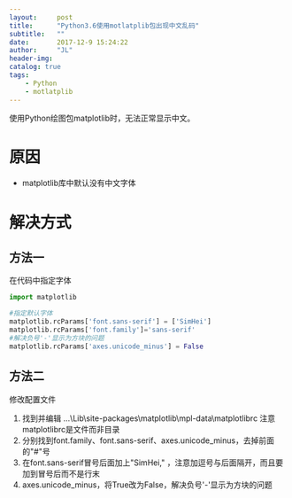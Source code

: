 ```yaml
---
layout:     post
title:      "Python3.6使用motlatplib包出现中文乱码"
subtitle:   ""
date:       2017-12-9 15:24:22
author:     "JL"
header-img: 
catalog: true
tags:
    - Python
	- motlatplib
---
```

使用Python绘图包matplotlib时，无法正常显示中文。
# 原因
- matplotlib库中默认没有中文字体

# 解决方式
## 方法一
在代码中指定字体
```python
import matplotlib

#指定默认字体
matplotlib.rcParams['font.sans-serif'] = ['SimHei']
matplotlib.rcParams['font.family']='sans-serif'
#解决负号'-'显示为方块的问题
matplotlib.rcParams['axes.unicode_minus'] = False
```
## 方法二
修改配置文件
1.  找到并编辑  ...\Lib\site-packages\matplotlib\mpl-data\matplotlibrc 注意matplotlibrc是文件而非目录
2. 分别找到font.family、font.sans-serif、axes.unicode_minus，去掉前面的"#"号
3. 在font.sans-serif冒号后面加上"SimHei," ，注意加逗号与后面隔开，而且要加到冒号后而不是行末
4. axes.unicode_minus，将True改为False，解决负号'-'显示为方块的问题

